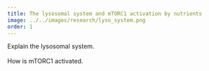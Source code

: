 ```yaml
---
title: The lysosomal system and mTORC1 activation by nutrients
image: ../../images/research/lyso_system.png
order: 1
---
```

Explain the lysosomal system.\
\
How is mTORC1 activated.